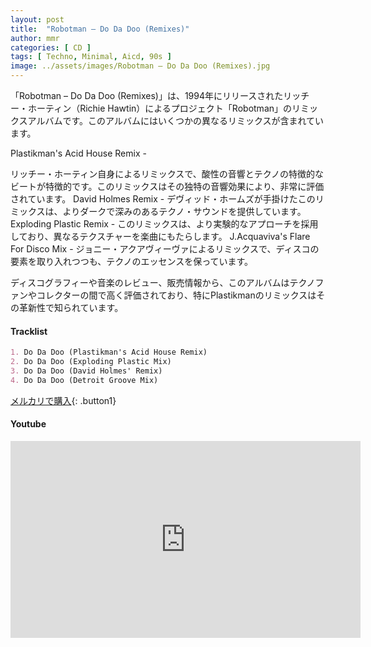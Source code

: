 ```yaml
---
layout: post
title:  "Robotman – Do Da Doo (Remixes)"
author: mmr
categories: [ CD ]
tags: [ Techno, Minimal, Aicd, 90s ]
image: ../assets/images/Robotman – Do Da Doo (Remixes).jpg
---
```


「Robotman – Do Da Doo (Remixes)」は、1994年にリリースされたリッチー・ホーティン（Richie Hawtin）によるプロジェクト「Robotman」のリミックスアルバムです。このアルバムにはいくつかの異なるリミックスが含まれています。

Plastikman's Acid House Remix - 

リッチー・ホーティン自身によるリミックスで、酸性の音響とテクノの特徴的なビートが特徴的です。このリミックスはその独特の音響効果により、非常に評価されています。
David Holmes Remix - デヴィッド・ホームズが手掛けたこのリミックスは、よりダークで深みのあるテクノ・サウンドを提供しています。
Exploding Plastic Remix - このリミックスは、より実験的なアプローチを採用しており、異なるテクスチャーを楽曲にもたらします。
J.Acquaviva's Flare For Disco Mix - ジョニー・アクアヴィーヴァによるリミックスで、ディスコの要素を取り入れつつも、テクノのエッセンスを保っています。

ディスコグラフィーや音楽のレビュー、販売情報から、このアルバムはテクノファンやコレクターの間で高く評価されており、特にPlastikmanのリミックスはその革新性で知られています。

#### Tracklist
```md
1. Do Da Doo (Plastikman's Acid House Remix)
2. Do Da Doo (Exploding Plastic Mix)
3. Do Da Doo (David Holmes' Remix)
4. Do Da Doo (Detroit Groove Mix)
```

[メルカリで購入](https://jp.mercari.com/item/m53568247398?afid=6142608987){: .button1}

#### Youtube
<iframe width="560" height="315" src="https://www.youtube.com/embed/sxwoUI7dbrY?si=iRCgFwBxbNh_5CCD" title="YouTube video player" frameborder="0" allow="accelerometer; autoplay; clipboard-write; encrypted-media; gyroscope; picture-in-picture; web-share" referrerpolicy="strict-origin-when-cross-origin" allowfullscreen></iframe>